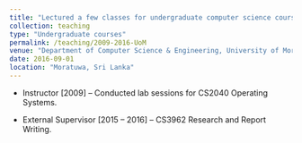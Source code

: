 ```yaml
---
title: "Lectured a few classes for undergraduate computer science courses."
collection: teaching
type: "Undergraduate courses"
permalink: /teaching/2009-2016-UoM
venue: "Department of Computer Science & Engineering, University of Moratuwa"
date: 2016-09-01
location: "Moratuwa, Sri Lanka"
---
```


* Instructor [2009] – Conducted lab sessions for CS2040 Operating Systems.

* External Supervisor  [2015 – 2016] – CS3962 Research and Report Writing.

